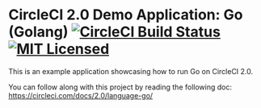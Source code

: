 # CircleCI 2.0 Demo Application: Go (Golang) [![CircleCI Build Status](https://circleci.com/gh/circleci/cci-demo-go.svg?style=shield&circle-token=e8790c229b65d4c620f949ad3d0c5d3f83992307)](https://circleci.com/gh/circleci/cci-demo-go) [![MIT Licensed](https://img.shields.io/badge/license-MIT-blue.svg)](https://raw.githubusercontent.com/circleci/cci-demo-react/master/LICENSE)

This is an example application showcasing how to run Go on CircleCI 2.0.

You can follow along with this project by reading the following doc: https://circleci.com/docs/2.0/language-go/
